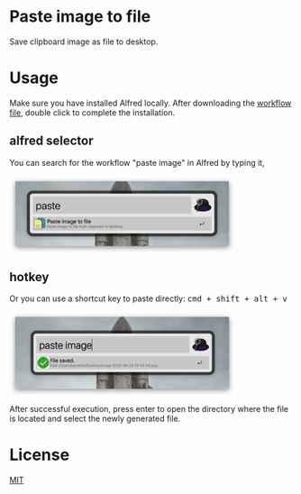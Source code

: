 # Paste image to file

Save clipboard image as file to desktop.

# Usage

Make sure you have installed Alfred locally. After downloading the [workflow file](./Paste-image-to-file.alfredworkflow), double click to complete the installation.

## alfred selector

You can search for the workflow "paste image" in Alfred by typing it,

<img src="./docs/usage-1.png" width="400" />

## hotkey

Or you can use a shortcut key to paste directly: <kbd>cmd + shift + alt + v</kbd>

<img src="./docs/usage-2.png" width="400" />

After successful execution, press enter to open the directory where the file is located and select the newly generated file.

# License

[MIT](./LICENSE)
